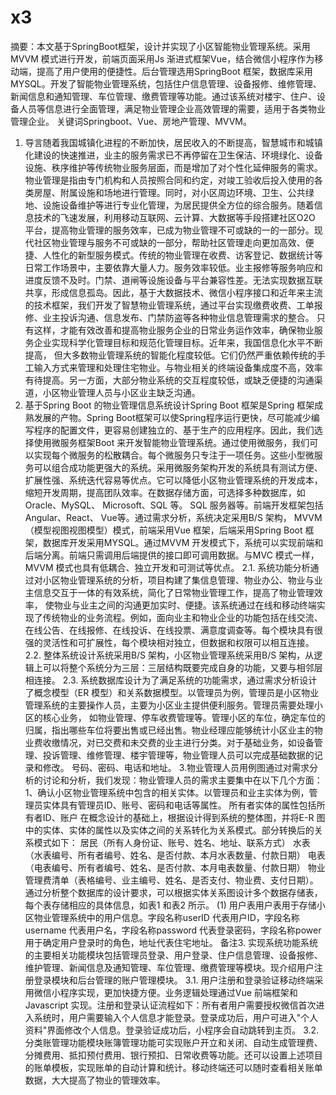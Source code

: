 # x3

摘要：本文基于SpringBoot框架，设计并实现了小区智能物业管理系统。采用MVVM 模式进行开发，前端页面采用Js 渐进式框架Vue，结合微信小程序作为移动端，提高了用户使用的便捷性。后台管理选用SpringBoot 框架，数据库采用MYSQL。开发了智能物业管理系统，包括住户信息管理、设备报修、维修管理、新闻信息和通知管理、车位管理、缴费管理等功能。通过该系统对楼宇、住户、设备人员等信息进行全面管理，满足物业管理企业高效管理的需要，适用于各类物业管理企业。
关键词Springboot、Vue、房地产管理、MVVM。
1. 导言随着我国城镇化进程的不断加快，居民收入的不断提高，智慧城市和城镇化建设的快速推进，业主的服务需求已不再停留在卫生保洁、环境绿化、设备设施、秩序维护等传统物业服务层面，而是增加了对个性化延伸服务的需求。物业管理是指由专门机构和人员按照合同和约定，对竣工验收后投入使用的各类房屋、附属设施和场地进行管理。同时，对小区周边环境、卫生、公共绿地、设施设备维护等进行专业化管理，为居民提供全方位的综合服务。随着信息技术的飞速发展，利用移动互联网、云计算、大数据等手段搭建社区O2O 平台，提高物业管理的服务效率，已成为物业管理不可或缺的一的一部分。现代社区物业管理与服务不可或缺的一部分，帮助社区管理走向更加高效、便捷、人性化的新型服务模式。传统的物业管理在收费、访客登记、数据统计等日常工作场景中，主要依靠大量人力。服务效率较低。业主报修等服务响应和进度反馈不及时。门禁、道闸等设施设备与平台兼容性差。无法实现数据互联共享，形成信息孤岛。因此，基于大数据技术、微信小程序接口和近年来主流的技术框架，我们开发了智慧物业管理系统，通过平台实现缴费收费、工单报修、业主投诉沟通、信息发布、门禁防盗等各种物业信息管理需求的整合。
只有这样，才能有效改善和提高物业服务企业的日常业务运作效率，确保物业服务企业实现科学化管理目标和规范化管理目标。近年来，我国信息化水平不断提高， 但大多数物业管理系统的智能化程度较低。它们仍然严重依赖传统的手工输入方式来管理和处理住宅物业。与物业相关的终端设备集成度不高，效率有待提高。另一方面，大部分物业系统的交互程度较低，或缺乏便捷的沟通渠道，小区物业管理人员与小区业主缺乏沟通。
2. 基于Spring Boot 的物业管理信息系统设计Spring Boot 框架是Spring 框架成熟发展的产物。Spring Boot框架可以使Spring程序运行更快，尽可能减少编写程序的配置文件，更容易创建独立的、基于生产的应用程序。因此，我们选择使用微服务框架Boot 来开发智能物业管理系统。通过使用微服务，我们可以实现每个微服务的松散耦合。每个微服务只专注于一项任务。这些小型微服务可以组合成功能更强大的系统。采用微服务架构开发的系统具有测试方便、扩展性强、系统迭代容易等优点。它可以降低小区物业管理系统的开发成本，缩短开发周期，提高团队效率。在数据存储方面，可选择多种数据库，如Oracle、MySQL、 Microsoft、SQL 等。
SQL 服务器等。前端开发框架包括Angular、React、
Vue等。通过需求分析，系统决定采用B/S 架构，
MVVM（模型视图视图模型）模式，前端采用Vue
框架，后端采用Spring Boot 框架，数据库开发采用MYSQL。通过MVVM 开发模式下，系统可以实现前端和后端分离。前端只需调用后端提供的接口即可调用数据。与MVC 模式一样，
MVVM 模式也具有低耦合、独立开发和可测试等优点。
2.1. 系统功能分析通过对小区物业管理系统的分析，项目构建了集信息管理、物业办公、物业与业主信息交互于一体的有效系统，简化了日常物业管理工作，提高了物业管理效率，
使物业与业主之间的沟通更加实时、便捷。该系统通过在线和移动终端实现了传统物业的业务流程。例如，面向业主和物业企业的功能包括在线交流、在线公告、在线报修、在线投诉、在线投票、满意度调查等。每个模块具有很强的灵活性和可扩展性，每个模块相对独立，但数据和权限可以相互连接。
2.2. 整体系统设计系统采用B/S 架构，小区物业管理系统采用B/S 架构，从逻辑上可以将整个系统分为三层：三层结构既要完成自身的功能，又要与相邻层相连接。
2.3. 系统数据库设计为了满足系统的功能需求，通过需求分析设计了概念模型（ER 模型）和关系数据模型。以管理员为例，管理员是小区物业管理系统的主要操作人员，主要为小区业主提供便利服务。管理员需要处理小区的核心业务，
如物业管理、停车收费管理等。管理小区的车位，确定车位的归属，指出哪些车位将要出售或已经出售。物业经理应能够统计小区业主的物业费收缴情况，对已交费和未交费的业主进行分类。对于基础业务，如设备管理、投诉管理、维修管理、楼宇管理等，物业管理人员可以完成基础数据的记录和修改。
号码、密码、电话和地址。
3.物业管理人员用例图通过对需求分析的讨论和分析，我们发现：物业管理人员的需求主要集中在以下几个方面： 1、确认小区物业管理系统中包含的相关实体。以管理员和业主实体为例，管理员实体具有管理员ID、账号、密码和电话等属性。
所有者实体的属性包括所有者ID、账户 在概念设计的基础上，根据设计得到系统的整体图，并将E-R 图中的实体、实体的属性以及实体之间的关系转化为关系模式。部分转换后的关系模式如下：
居民（所有人身份证、账号、姓名、地址、联系方式）
水表（水表编号、所有者编号、姓名、是否付款、本月水表数量、付款日期）
电表（电表编号、所有者编号、姓名、是否付款、本月电表数量、付款日期）
物业管理费清单（表格编号、业主编号、姓名、是否支付、物业费、支付日期）。
通过分析整个数据库的设计要求，可以根据实体关系图设计多个数据存储表，每个表存储相应的具体信息，如表1 和表2 所示。
(1) 用户表用户表用于存储小区物业管理系统中的用户信息。字段名称userID 代表用户ID，字段名称username 代表用户名，字段名称password 代表登录密码，字段名称power 用于确定用户登录时的角色，地址代表住宅地址。
备注3. 实现系统功能系统的主要相关功能模块包括管理员登录、用户登录、住户信息管理、设备报修、维护管理、新闻信息及通知管理、车位管理、缴费管理等模块。现介绍用户注册登录模块和后台管理的账户管理模块。
3.1. 用户注册和登录验证移动终端采用微信小程序实现，更加快捷方便。业务逻辑处理通过Vue 前端框架和Javascript 实现。注册和登录认证流程如下：所有者用户需要授权微信首次进入系统时，用户需要输入个人信息才能登录。登录成功后，用户可进入"个人资料"界面修改个人信息。登录验证成功后，小程序会自动跳转到主页。
3.2. 分类账管理功能模块账簿管理功能可实现账户开立和关闭、自动生成管理费、分摊费用、抵扣预付费用、银行预扣、日常收费等功能。还可以设置上述项目的账单模板，实现账单的自动计算和统计。移动终端还可以随时查看相关账单数据，大大提高了物业的管理效率。